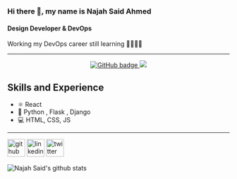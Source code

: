 ### Hi there 👋, my name is Najah Said Ahmed
#### Design  Developer & DevOps 
Working my DevOps career still learning 👊👊👊👊



---
<p align="center">
  <a href="https://github.com/najah-ahmed?tab=followers">
    <img src="https://img.shields.io/github/followers/najah-ahmed?label=Followers&logo=GitHub&style=for-the-badge" alt="GitHub badge" />
  </a>
  <a href="http://twitter.com/NajjahSaid">
    <img src="https://img.shields.io/twitter/follow/najaah4434?label=Twitter&logo=twitter&style=for-the-badge" />
  </a>
<!--   <img src="https://github-readme-streak-stats.herokuapp.com/?user=najah-ahmed" align="center" width="40%"/> <a href="https://discord.com/invite/jZQs6Wu">
    <img src="https://img.shields.io/discord/699608417039286293?logo=discord&style=for-the-badge" />
  </a> -->
<!--   <a href="http://youtube.com/eddiejaoude?sub_confirmation=1">
    <img src="https://img.shields.io/youtube/views/2IzRSHT5Hw8?label=YouTube&logo=YouTube&style=for-the-badge" />
  </a> -->
</p>





## Skills and Experience
* ⚛ React
* 📱  Python , Flask , Django
* 💻 HTML, CSS, JS

---

[<img src='https://cdn.jsdelivr.net/npm/simple-icons@3.0.1/icons/github.svg' alt='github' height='40'>](https://github.com/Najah-Ahmed/)  [<img src='https://cdn.jsdelivr.net/npm/simple-icons@3.0.1/icons/linkedin.svg' alt='linkedin' height='40'>](https://www.linkedin.com/in/najah-ahmed-3a74b5192/)  [<img src='https://cdn.jsdelivr.net/npm/simple-icons@3.0.1/icons/twitter.svg' alt='twitter' height='40'>](https://twitter.com/najaah4434)   



![Najah Said's github stats](https://github-readme-stats.vercel.app/api?username=najah-ahmed&show_icons=true&theme=dracula)
